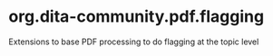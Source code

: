 # org.dita-community.pdf.flagging
Extensions to base PDF processing to do flagging at the topic level

